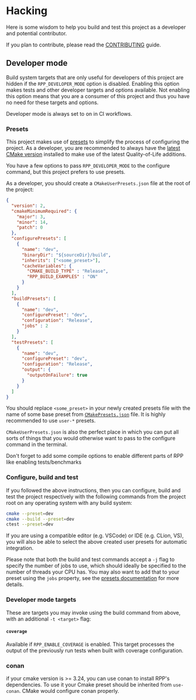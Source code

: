 # Hacking

Here is some wisdom to help you build and test this project as a developer and
potential contributor.

If you plan to contribute, please read the [CONTRIBUTING](CONTRIBUTING.md)
guide.

## Developer mode

Build system targets that are only useful for developers of this project are
hidden if the `RPP_DEVELOPER_MODE` option is disabled. Enabling this
option makes tests and other developer targets and options available. Not
enabling this option means that you are a consumer of this project and thus you
have no need for these targets and options.

Developer mode is always set to on in CI workflows.

### Presets

This project makes use of [presets][1] to simplify the process of configuring
the project. As a developer, you are recommended to always have the [latest
CMake version][2] installed to make use of the latest Quality-of-Life
additions.

You have a few options to pass `RPP_DEVELOPER_MODE` to the configure
command, but this project prefers to use presets.

As a developer, you should create a `CMakeUserPresets.json` file at the root of
the project:

```json
{
  "version": 2,
  "cmakeMinimumRequired": {
    "major": 3,
    "minor": 14,
    "patch": 0
  },
  "configurePresets": [
    {
      "name": "dev",
      "binaryDir": "${sourceDir}/build",
      "inherits": ["<some_preset>"],
      "cacheVariables": {
        "CMAKE_BUILD_TYPE" : "Release",
        "RPP_BUILD_EXAMPLES" : "ON"
      }
    }
  ],
  "buildPresets": [
    {
      "name": "dev",
      "configurePreset": "dev",
      "configuration": "Release",
      "jobs" : 2
    }
  ],
  "testPresets": [
    {
      "name": "dev",
      "configurePreset": "dev",
      "configuration": "Release",
      "output": {
        "outputOnFailure": true
      }
    }
  ]
}
```

You should replace `<some_preset>` in your newly created presets file with the name of
some base preset from [`CMakePresets.json`](CMakePresets.json) file. It is highly recommended to use `user-*` presets.

`CMakeUserPresets.json` is also the perfect place in which you can put all
sorts of things that you would otherwise want to pass to the configure command
in the terminal.

Don't forget to add some compile options to enable different parts of RPP like enabling tests/benchmarks

### Configure, build and test

If you followed the above instructions, then you can configure, build and test
the project respectively with the following commands from the project root on
any operating system with any build system:

```sh
cmake --preset=dev
cmake --build --preset=dev
ctest --preset=dev
```

If you are using a compatible editor (e.g. VSCode) or IDE (e.g. CLion, VS), you
will also be able to select the above created user presets for automatic
integration.

Please note that both the build and test commands accept a `-j` flag to specify
the number of jobs to use, which should ideally be specified to the number of
threads your CPU has. You may also want to add that to your preset using the
`jobs` property, see the [presets documentation][1] for more details.

### Developer mode targets

These are targets you may invoke using the build command from above, with an
additional `-t <target>` flag:

#### `coverage`

Available if `RPP_ENABLE_COVERAGE` is enabled. This target processes the output of
the previously run tests when built with coverage configuration. 

[1]: https://cmake.org/cmake/help/latest/manual/cmake-presets.7.html
[2]: https://cmake.org/download/


### conan

if your cmake version is >= 3.24, you can use conan to install RPP's dependencies. To use it your Cmake preset should be inherited from `use-conan`. CMake would configure conan properly.

